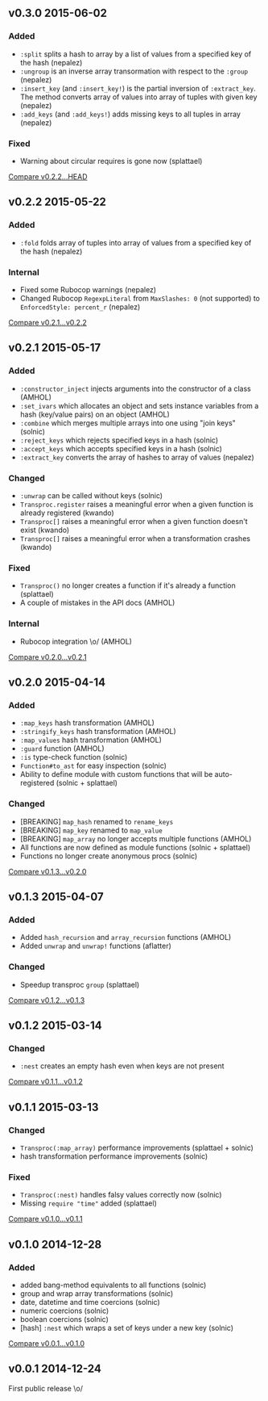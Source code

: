## v0.3.0 2015-06-02

### Added

* `:split` splits a hash to array by a list of values from a specified key of the hash (nepalez)
* `:ungroup` is an inverse array transormation with respect to the `:group` (nepalez)
* `:insert_key` (and `:insert_key!`) is the partial inversion of `:extract_key`.
  The method converts array of values into array of tuples with given key (nepalez)
* `:add_keys` (and `:add_keys!`) adds missing keys to all tuples in array (nepalez)

### Fixed

* Warning about circular requires is gone now (splattael)

[Compare v0.2.2...HEAD](https://github.com/solnic/transproc/compare/v0.2.2...HEAD)

## v0.2.2 2015-05-22

### Added

* `:fold` folds array of tuples into array of values from a specified key of the hash (nepalez)

### Internal

* Fixed some Rubocop warnings (nepalez)
* Changed Rubocop `RegexpLiteral` from `MaxSlashes: 0` (not supported) to
  `EnforcedStyle: percent_r` (nepalez)

[Compare v0.2.1...v0.2.2](https://github.com/solnic/transproc/compare/v0.2.1...v0.2.2)

## v0.2.1 2015-05-17

### Added

* `:constructor_inject` injects arguments into the constructor of a class (AMHOL)
* `:set_ivars` which allocates an object and sets instance variables from a hash (key/value pairs) on an object (AMHOL)
* `:combine` which merges multiple arrays into one using "join keys" (solnic)
* `:reject_keys` which rejects specified keys in a hash (solnic)
* `:accept_keys` which accepts specified keys in a hash (solnic)
* `:extract_key` converts the array of hashes to array of values (nepalez)

### Changed

* `:unwrap` can be called without keys (solnic)
* `Transproc.register` raises a meaningful error when a given function is already registered (kwando)
* `Transproc[]` raises a meaningful error when a given function doesn't exist (kwando)
* `Transproc[]` raises a meaningful error when a transformation crashes (kwando)

### Fixed

* `Transproc()` no longer creates a function if it's already a function (splattael)
* A couple of mistakes in the API docs (AMHOL)

### Internal

* Rubocop integration \o/ (AMHOL)

[Compare v0.2.0...v0.2.1](https://github.com/solnic/transproc/compare/v0.2.0...v0.2.1)

## v0.2.0 2015-04-14

### Added

* `:map_keys` hash transformation (AMHOL)
* `:stringify_keys` hash transformation (AMHOL)
* `:map_values` hash transformation (AMHOL)
* `:guard` function (AMHOL)
* `:is` type-check function (solnic)
* `Function#to_ast` for easy inspection (solnic)
* Ability to define module with custom functions that will be auto-registered (solnic + splattael)

### Changed

* [BREAKING] `map_hash` renamed to `rename_keys`
* [BREAKING] `map_key` renamed to `map_value`
* [BREAKING] `map_array` no longer accepts multiple functions (AMHOL)
* All functions are now defined as module functions (solnic + splattael)
* Functions no longer create anonymous procs (solnic)

[Compare v0.1.3...v0.2.0](https://github.com/solnic/transproc/compare/v0.1.3...v0.2.0)

## v0.1.3 2015-04-07

### Added

* Added `hash_recursion` and `array_recursion` functions (AMHOL)
* Added `unwrap` and `unwrap!` functions (aflatter)

### Changed

* Speedup transproc `group` (splattael)

[Compare v0.1.2...v0.1.3](https://github.com/solnic/transproc/compare/v0.1.2...v0.1.3)

## v0.1.2 2015-03-14

### Changed

* `:nest` creates an empty hash even when keys are not present

[Compare v0.1.1...v0.1.2](https://github.com/solnic/transproc/compare/v0.1.1...v0.1.2)

## v0.1.1 2015-03-13

### Changed

* `Transproc(:map_array)` performance improvements (splattael + solnic)
* hash transformation performance improvements (solnic)

### Fixed

* `Transproc(:nest)` handles falsy values correctly now (solnic)
* Missing `require "time"` added (splattael)

[Compare v0.1.0...v0.1.1](https://github.com/solnic/transproc/compare/v0.1.0...v0.1.1)

## v0.1.0 2014-12-28

### Added

* added bang-method equivalents to all functions (solnic)
* group and wrap array transformations (solnic)
* date, datetime and time coercions (solnic)
* numeric coercions (solnic)
* boolean coercions (solnic)
* [hash] `:nest` which wraps a set of keys under a new key (solnic)

[Compare v0.0.1...v0.1.0](https://github.com/solnic/transproc/compare/v0.0.1...v0.1.0)

## v0.0.1 2014-12-24

First public release \o/
